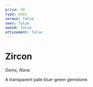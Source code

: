 ```yaml
---
price: 50
type: Gems
vermun: false
seen: false
owned: false
attunement: false
---
```

# Zircon

*Gems, None*

A transparent pale blue-green gemstone.